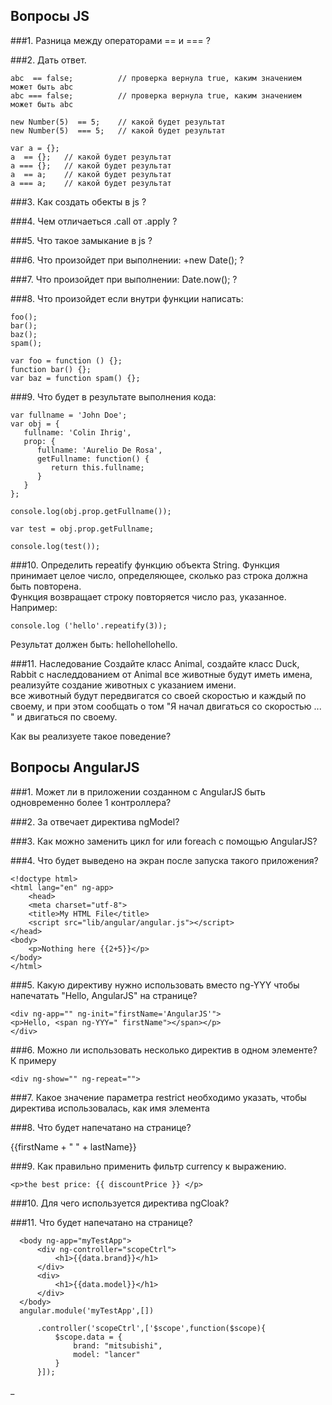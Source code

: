 ## Вопросы JS

###1. Разница между операторами == и === ?
  
###2. Дать ответ.
    
    abc  == false;	        // проверка вернула true, каким значением может быть abc
    abc === false;          // проверка вернула true, каким значением может быть abc
    
    new Number(5)  == 5;	// какой будет результат
    new Number(5)  === 5;	// какой будет результат

    var a = {};
    a  == {};	// какой будет результат
    a === {};	// какой будет результат
    a  == a;	// какой будет результат
    a === a;	// какой будет результат
    

###3. Как создать обекты в js ?

###4. Чем отличаеться .call от .apply ?

###5. Что такое замыкание в js ?

###6. Что произойдет при выполнении: +new Date(); ?

###7. Что произойдет при выполнении: Date.now(); ?

###8. Что произойдет если внутри функции написать:

    foo(); 
    bar();
    baz();
    spam();
     
    var foo = function () {};
    function bar() {};
    var baz = function spam() {};
    
###9. Что будет в результате выполнения кода:
    
    var fullname = 'John Doe';
    var obj = {
       fullname: 'Colin Ihrig',
       prop: {
          fullname: 'Aurelio De Rosa',
          getFullname: function() {
             return this.fullname;
          }
       }
    };

    console.log(obj.prop.getFullname());

    var test = obj.prop.getFullname;

    console.log(test());
  
###10. Определить repeatify функцию объекта String.
Функция принимает целое число, определяющее, сколько раз строка должна быть повторена.  
Функция возвращает строку повторяется число раз, указанное.  
Например:

    console.log ('hello'.repeatify(3));
    
Результат должен быть: hellohellohello.  

###11. Наследование
 Создайте класс Animal, создайте класс Duck, Rabbit с наследдованием от Animal
 все животные будут иметь имена, реализуйте создание животных с указанием имени.  
 все животный будут передвигатся со своей скоростью и каждый по своему,
 и при этом сообщать о том "Я начал двигаться со скоростью ... " и двигаться по своему.  
 
Как вы реализуете такое поведение?  


## Вопросы AngularJS

###1. Может ли в приложении созданном с AngularJS быть одновременно более 1 контроллера?

###2. За отвечает директива ngModel?

###3. Как можно заменить цикл for или foreach с помощью AngularJS?


###4. Что будет выведено на экран после запуска такого приложения?

    <!doctype html> 
    <html lang="en" ng-app> 
        <head> 
        <meta charset="utf-8"> 
        <title>My HTML File</title> 
        <script src="lib/angular/angular.js"></script> 
    </head> 
    <body> 
        <p>Nothing here {{2+5}}</p> 
    </body> 
    </html> 

###5. Какую директиву нужно использовать вместо ng-YYY чтобы напечатать "Hello, AngularJS" на странице?

    <div ng-app="" ng-init="firstName='AngularJS'"> 
    <p>Hello, <span ng-YYY=" firstName"></span></p> 
    </div> 

###6. Можно ли использовать несколько директив в одном элементе? К примеру

    <div ng-show="" ng-repeat="">


###7. Какое значение параметра restrict необходимо указать, чтобы директива использовалась, как имя элемента

###8. Что будет напечатано на странице?
      <div ng-app="" ng-controller="personController"> 
      {{firstName + " " + lastName}} 
      </div> 
      <script> 
      function personController() { 
          firstName = "Mike", 
          lastName = "Barkly" 
      } 
      </script> 
      
###9. Как правильно применить фильтр currency к выражению.

    <p>the best price: {{ discountPrice }} </p>
    
###10. Для чего используется директива ngCloak?

###11. Что будет напечатано на странице?
      
      <body ng-app="myTestApp"> 
          <div ng-controller="scopeCtrl"> 
              <h1>{{data.brand}}</h1> 
          </div> 
          <div> 
              <h1>{{data.model}}</h1> 
          </div> 
      </body> 
      angular.module('myTestApp',[]) 
       
          .controller('scopeCtrl',['$scope',function($scope){ 
              $scope.data = { 
                  brand: "mitsubishi", 
                  model: "lancer" 
              } 
          }]); 
_
